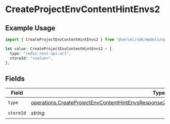 # CreateProjectEnvContentHintEnvs2

## Example Usage

```typescript
import { CreateProjectEnvContentHintEnvs2 } from "@vercel/sdk/models/operations/createprojectenv.js";

let value: CreateProjectEnvContentHintEnvs2 = {
  type: "redis-rest-api-url",
  storeId: "<value>",
};
```

## Fields

| Field                                                                                                                                                                                                          | Type                                                                                                                                                                                                           | Required                                                                                                                                                                                                       | Description                                                                                                                                                                                                    |
| -------------------------------------------------------------------------------------------------------------------------------------------------------------------------------------------------------------- | -------------------------------------------------------------------------------------------------------------------------------------------------------------------------------------------------------------- | -------------------------------------------------------------------------------------------------------------------------------------------------------------------------------------------------------------- | -------------------------------------------------------------------------------------------------------------------------------------------------------------------------------------------------------------- |
| `type`                                                                                                                                                                                                         | [operations.CreateProjectEnvContentHintEnvsResponse201ApplicationJSONResponseBodyCreated22Type](../../models/operations/createprojectenvcontenthintenvsresponse201applicationjsonresponsebodycreated22type.md) | :heavy_check_mark:                                                                                                                                                                                             | N/A                                                                                                                                                                                                            |
| `storeId`                                                                                                                                                                                                      | *string*                                                                                                                                                                                                       | :heavy_check_mark:                                                                                                                                                                                             | N/A                                                                                                                                                                                                            |